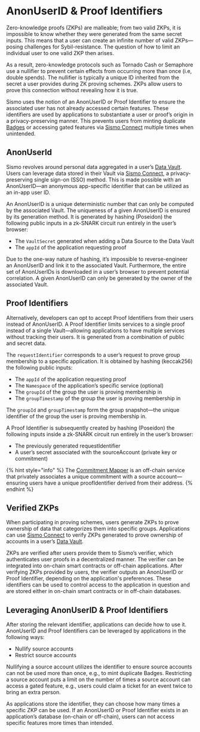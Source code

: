 # AnonUserID & Proof Identifiers

Zero-knowledge proofs (ZKPs) are malleable; from two valid ZKPs, it is impossible to know whether they were generated from the same secret inputs. This means that a user can create an infinite number of valid ZKPs—posing challenges for Sybil-resistance. The question of how to limit an individual user to one valid ZKP then arises.

As a result, zero-knowledge protocols such as Tornado Cash or Semaphore use a nullifier to prevent certain effects from occurring more than once (i.e, double spends). The nullifier is typically a unique ID inherited from the secret a user provides during ZK proving schemes. ZKPs allow users to prove this connection without revealing how it is true.

Sismo uses the notion of an AnonUserID or Proof Identifier to ensure the associated user has not already accessed certain features. These identifiers are used by applications to substantiate a user or proof’s origin in a privacy-preserving manner. This prevents users from minting duplicate [Badges](../what-is-sismo/sismo-badges.md) or accessing gated features via [Sismo Connect](../readme/sismo-connect.md) multiple times when unintended.

## AnonUserId

Sismo revolves around personal data aggregated in a user’s [Data Vault](../what-is-sismo/data-vault.md). Users can leverage data stored in their Vault via [Sismo Connect](../readme/sismo-connect.md), a privacy-preserving single sign-on (SSO) method. This is made possible with an AnonUserID—an anonymous app-specific identifier that can be utilized as an in-app user ID.

An AnonUserID is a unique deterministic number that can only be computed by the associated Vault. The uniqueness of a given AnonUserID is ensured by its generation method. It is generated by hashing (Poseidon) the following public inputs in a zk-SNARK circuit run entirely in the user’s browser:

* The `VaultSecret` generated when adding a Data Source to the Data Vault
* The `appId` of the application requesting proof

Due to the one-way nature of hashing, it’s impossible to reverse-engineer an AnonUserID and link it to the associated Vault. Furthermore, the entire set of AnonUserIDs is downloaded in a user’s browser to prevent potential correlation. A given AnonUserID can only be generated by the owner of the associated Vault.

## Proof Identifiers

Alternatively, developers can opt to accept Proof Identifiers from their users instead of AnonUserID. A Proof Identifier limits services to a single proof instead of a single Vault—allowing applications to have multiple services without tracking their users. It is generated from a combination of public and secret data.

The `requestIdentifier` corresponds to a user’s request to prove group membership to a specific application. It is obtained by hashing (keccak256) the following public inputs:

* The `appId` of the application requesting proof
* The `Namespace` of the application’s specific service (optional)
* The `groupId` of the group the user is proving membership in
* The `groupTimestamp` of the group the user is proving membership in

The `groupId` and `groupTimestamp` form the group snapshot—the unique identifier of the group the user is proving membership in.

A Proof Identifier is subsequently created by hashing (Poseidon) the following inputs inside a zk-SNARK circuit run entirely in the user’s browser:

* The previously generated requestIdentifier
* A user’s secret associated with the sourceAccount (private key or commitment)

{% hint style="info" %}
The [Commitment Mapper](commitment-mapper.md) is an off-chain service that privately associates a unique commitment with a source account—ensuring users have a unique proofIdentifier derived from their address.
{% endhint %}

## Verified ZKPs

When participating in proving schemes, users generate ZKPs to prove ownership of data that categorizes them into specific groups. Applications can use [Sismo Connect](../readme/sismo-connect.md) to verify ZKPs generated to prove ownership of accounts in a user’s [Data Vault](../what-is-sismo/data-vault.md).

ZKPs are verified after users provide them to Sismo’s verifier, which authenticates user proofs in a decentralized manner. The verifier can be integrated into on-chain smart contracts or off-chain applications. After verifying ZKPs provided by users, the verifier outputs an AnonUserID or Proof Identifier, depending on the application's preferences. These identifiers can be used to control access to the application in question and are stored either in on-chain smart contracts or in off-chain databases.

## Leveraging AnonUserID & Proof Identifiers

After storing the relevant identifier, applications can decide how to use it. AnonUserID and Proof Identifiers can be leveraged by applications in the following ways:

* Nullify source accounts
* Restrict source accounts

Nullifying a source account utilizes the identifier to ensure source accounts can not be used more than once, e.g., to mint duplicate Badges. Restricting a source account puts a limit on the number of times a source account can access a gated feature, e.g., users could claim a ticket for an event twice to bring an extra person.

As applications store the identifier, they can choose how many times a specific ZKP can be used. If an AnonUserID or Proof Identifier exists in an application’s database (on-chain or off-chain), users can not access specific features more times than intended.
